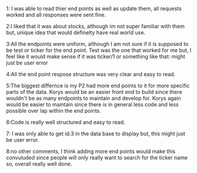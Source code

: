 1: I was able to read thier end points as well as update them, all requests worked and all responses were sent fine.

2:I liked that it was about stocks, although im not super familiar with them but, unique idea that would definelty have real world use.

3:All the endpoints were uniform, although I am not sure if it is supposed to be test or ticker for the end point. 
  Test was the one that worked for me but, I feel like it would make sense if it was ticker/1 or something like that: might just be user error

4:All the end point respose structure was very clear and easy to read.

5:The biggest differnce is my P2 had more end points to it for more specific parts of the data. Korys would be an easier front end to build
since there wouldn't be as many endpoints to maintain and develop for. Korys again would be easier to maintain since there is in general less code and less possible over
lap within the end points.

6:Code is really well structured and easy to read.

7: I was only able to get id:3 in the data base to display but, this might just be user error.

8:no other comments, I think adding more end points would make this convuluded since people will only really want to search for the ticker name so, overall really well done.
